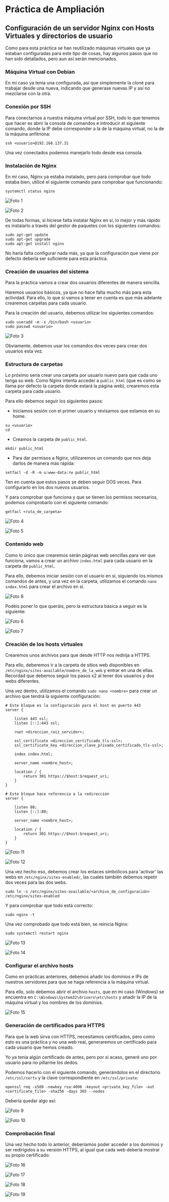 # Práctica de Ampliación

## Configuración de un servidor Nginx con Hosts Virtuales y directorios de usuario

Como para esta práctica se han reutilizado máquinas virtuales que ya estaban configuradas para este tipo de cosas, hay algunos pasos que no han sido detallados, pero aun así serán mencionados.

### Máquina Virtual con Debian

En mi caso ya tenía una configurada, así que simplemente la cloné para trabajar desde una nueva, indicando que generase nuevas IP y así no mezclarse con la otra.

### Conexión por SSH

Para conectarnos a nuestra máquina virtual por SSH, todo lo que tenemos que hacer es abrir la consola de comandos e introducir el siguiente comando, donde la IP debe corresponder a la de la máquina virtual, no la de la máquina anfitriona:

```
ssh <usuario>@192.168.137.31
```

Una vez conectados podemos manejarlo todo desde esa consola.

### Instalación de Nginx

En mi caso, Nginx ya estaba instalado, pero para comprobar que todo estaba bien, utilicé el siguiente comando para comprobar que funcionando:

```
systemctl status nginx
```
![Foto 1](../assets/images/ampliacion/1.png)

![Foto 2](../assets/images/ampliacion/2.png)

De todas formas, si hiciese falta instalar Nginx en sí, lo mejor y más rápido es instalarlo a través del gestor de paquetes con los siguientes comandos:

```
sudo apt-get update 
sudo apt-get upgrade 
sudo apt-get install nginx
```

No haría falta configurar nada más, ya que la configuración que viene por defecto debería ser suficiente para esta práctica.

### Creación de usuarios del sistema

Para la práctica vamos a crear dos usuarios diferentes de manera sencilla.

Haremos usuarios básicos, ya que no hace falta mucho más para esta actividad. Para ello, lo que sí vamos a tener en cuenta es que más adelante crearemos carpetas para cada usuario.

Para la creación del usuario, debemos utilizar los siguientes comandos:

```
sudo useradd -m -s /bin/bash <usuario>
sudo passwd <usuario>
```

![Foto 3](../assets/images/ampliacion/3.png)

Obviamente, debemos usar los comandos dos veces para crear dos usuarios esta vez.

### Estructura de carpetas

Lo próximo sería crear una carpeta por usuario nuevo para que cada uno tenga su web. Como Nginx intenta acceder a `public_html` (que es como se llama por defecto la carpeta donde estará la página web), crearemos esta carpeta para cada usuario.

Para ello debemos seguir los siguientes pasos:

- Iniciamos sesión con el primer usuario y revisamos que estamos en su home.

```
su <usuario>
cd
```

- Creamos la carpeta de `public_html`.

```
mkdir public_html
```

- Para dar permisos a Nginx, utilizaremos un comando que nos deja darlos de manera más rápida:

```
setfacl -d -R -m u:www-data:rw public_html
```

Ten en cuenta que estos pasos se deben seguir DOS veces. Para configurarlo en los dos nuevos usuarios.

Y para comprobar que funciona y que se tienen los permisos necesarios, podemos comprobarlo con el siguiente comando:

```
getfacl <ruta_de_carpeta>
```

![Foto 4](../assets/images/ampliacion/4.png)

![Foto 5](../assets/images/ampliacion/5.png)

### Contenido web

Como lo único que crearemos serán páginas web sencillas para ver que funciona, vamos a crear un archivo `index.html` para cada usuario en la carpeta de `public_html`.

Para ello, debemos iniciar sesión con el usuario en sí, siguiendo los mismos comandos de antes, y una vez en la carpeta, utilizamos el comando `nano index.html` para crear el archivo en sí.

![Foto 8](../assets/images/ampliacion/8.png)

Podéis poner lo que queráis, pero la estructura básica a seguir es la siguiente:

![Foto 6](../assets/images/ampliacion/6.png)

![Foto 7](../assets/images/ampliacion/7.png)

### Creación de los hosts virtuales

Crearemos unos archivos para que desde HTTP nos redirija a HTTPS.

Para ello, deberemos ir a la carpeta de sitios web disponibles en `/etc/nginx/sites-available/nombre_de_la_web` y entrar en una de ellas. Recordad que debemos seguir los pasos x2 al tener dos usuarios y dos webs diferentes.

Una vez dentro, utilizamos el comando `sudo nano <nombre>` para crear un archivo que tendrá la siguiente configuración:

```
# Este bloque es la configuración para el host en puerto 443
server {

    listen 443 ssl; 
    listen [::]:443 ssl;

    root <direccion_raiz_servidor>;

    ssl_certificate <direccion_certificado_tls-ssl>;
    ssl_certificate_key <direccion_clave_privada_certificado_tls-ssl>;

    index index.html;

    server_name <nombre_host>; 

    location / {
        return 301 https://$host:$request_uri; 
    }
}

# Este bloque hace referencia a la redirección
server {

    listen 80; 
    listen [::]:80;

    server_name <nombre_host>; 

    location / {
        return 301 https://$host:$request_uri; 
    }
}
```

![Foto 11](../assets/images/ampliacion/11.png)

![Foto 12](../assets/images/ampliacion/12.png)

Una vez hecho eso, debemos crear los enlaces simbólicos para 'activar' las webs en `/etc/nginx/sites-enabled/`, las cuales también debemos repetir dos veces para las dos webs.

```
sudo ln -s /etc/nginx/sites-available/<archivo_de_configuración> /etc/nginx/sites-enabled
```

Y para comprobar que todo está correcto:

```
sudo nginx -t
```

Una vez comprobado que todo está bien, se reinicia Nginx:

```
sudo systemctl restart nginx
```

![Foto 13](../assets/images/ampliacion/13.png)

![Foto 14](../assets/images/ampliacion/14.png)

### Configurar el archivo hosts

Como en prácticas anteriores, debemos añadir los dominios e IPs de nuestros servidores para que se haga referencia a la máquina virtual.

Para ello, solo debemos abrir el archivo `hosts`, que en mi caso (Windows) se encuentra en `C:\Windows\System32\drivers\etc\hosts` y añadir la IP de la máquina virtual y los nombres de los dominios.

![Foto 15](../assets/images/ampliacion/15.png)

### Generación de certificados para HTTPS

Para que la web sirva con HTTPS, necesitamos certificados, pero como esto es una práctica y no una web real, generaremos un certificado para cada usuario que hemos creado.

Yo ya tenía algún certificado de antes, pero por si acaso, generé uno por usuario para no pillarme los dedos.

Podemos hacerlo con el siguiente comando, generándolos en el directorio `/etc/ssl/certs` y la clave correspondiente en `/etc/ssl/private`:

```
openssl req -x509 -newkey rsa:4096 -keyout <private_key_file> -out <certificate_file> -sha256 -days 365 --nodes
```

Debería quedar algo así:

![Foto 9](../assets/images/ampliacion/9.png)

![Foto 10](../assets/images/ampliacion/10.png)

### Comprobación final

Una vez hecho todo lo anterior, deberíamos poder acceder a los dominios y ser redirigidos a su versión HTTPS, al igual que cada web debería mostrar su propio certificado:

![Foto 16](../assets/images/ampliacion/16.png)

![Foto 17](../assets/images/ampliacion/17.png)

![Foto 18](../assets/images/ampliacion/18.png)

![Foto 19](../assets/images/ampliacion/19.png)

